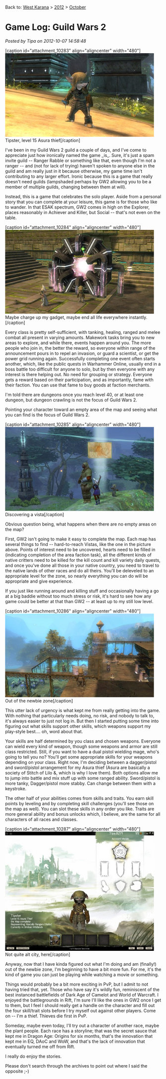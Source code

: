 Back to: [West Karana](/posts/westkarana.md) > [2012](/posts/2012/westkarana.md) > [October](./westkarana.md)
# Game Log: Guild Wars 2

*Posted by Tipa on 2012-10-07 14:58:48*

[caption id="attachment\_10283" align="aligncenter" width="480"][![](../../../uploads/2012/10/Gw2-2012-10-07-11-28-08-90-480x269.jpg "Guild Wars 2")](../../../uploads/2012/10/Gw2-2012-10-07-11-28-08-90.jpg) Tipster, level 15 Asura thief[/caption]

I've been in my Guild Wars 2 guild a couple of days, and I've come to appreciate just how ironically named the game \_is\_. Sure, it's just a spam invite guild -- Ranger Rabble or something like that, even though I'm not a ranger -- and (not for lack of trying) haven't spoken to anyone else in the guild and am really just in it because otherwise, my game time isn't contributing to any larger effort. Ironic because this is a game that really doesn't need guilds (lampshaded perhaps by GW2 allowing you to be a member of multiple guilds, changing between them at will).

Instead, this is a game that celebrates the solo player. Aside from a personal story that you can complete at your leisure, this game is for those who like to wander. In that ESAK spectrum, GW2 comes in high on the Explorer, places reasonably in Achiever and Killer, but Social -- that's not even on the table.

[caption id="attachment\_10284" align="aligncenter" width="480"][![](../../../uploads/2012/10/Gw2-2012-10-05-21-43-18-91-480x270.jpg "Personal story")](../../../uploads/2012/10/Gw2-2012-10-05-21-43-18-91.jpg) Maybe charge up my gadget, maybe end all life everywhere instantly.[/caption]

Every class is pretty self-sufficient, with tanking, healing, ranged and melee combat all present in varying amounts. Makework tasks bring you to new areas to explore, and while there, events happen around you. The more people who join in, the better the reward, so everyone within range of the announcement pours in to repel an invasion, or guard a scientist, or get the power grid running again. Successfully completing one event often starts another, which, like the public quests in Warhammer Online, usually end in a boss battle too difficult for anyone to solo, but by then everyone with any interest is there helping out. No need for grouping or strategy. Everyone gets a reward based on their participation, and as importantly, fame with their faction. You can use that fame to buy goods at faction merchants.

I'm told there are dungeons once you reach level 40, or at least one dungeon, but dungeon crawling is not the focus of Guild Wars 2.

Pointing your character toward an empty area of the map and seeing what you can find is the focus of Guild Wars 2.

[caption id="attachment\_10285" align="aligncenter" width="480"][![](../../../uploads/2012/10/Gw2-2012-10-07-11-02-07-53-480x270.jpg "Dancing on a volcano")](../../../uploads/2012/10/Gw2-2012-10-07-11-02-07-53.jpg) Discovering a vista[/caption]

Obvious question being, what happens when there are no empty areas on the map?

First, GW2 isn't going to make it easy to complete the map. Each map has several things to find -- hard-to-reach Vistas, like the one in the picture above. Points of interest need to be uncovered, hearts need to be filled in (indicating completion of the area faction task), all the different kinds of native critters need to be killed for the kill count and kill variety daily quests, and once you've done all those in your native country, you need to travel to the native lands of other races and do all theirs. You'll be deleveled to an appropriate level for the zone, so nearly everything you can do will be appropriate and give experience.

If you just like running around and killing stuff and occasionally having a go at a big baddie without too much stress or risk, it's hard to see how any game could be better at that than GW2 -- at least up to my still low level.

[caption id="attachment\_10286" align="aligncenter" width="480"][![](../../../uploads/2012/10/Gw2-2012-10-07-11-26-44-14-480x269.jpg "Out of the newbie zone")](../../../uploads/2012/10/Gw2-2012-10-07-11-26-44-14.jpg) Out of the newbie zone[/caption]

This utter lack of urgency is what kept me from really getting into the game. With nothing that particularly needs doing, no risk, and nobody to talk to, it's always easier to just not log in. But then I started putting some time into figuring out what skills support other skills, which weapons support my play-style best.... oh, word about that.

Your skills are half determined by you class and chosen weapons. Everyone can wield every kind of weapon, though some weapons and armor are still class restricted. Still, if you want to have a dual pistol wielding mage, who's going to tell you no? You'll get some appropriate skills for your weapons depending on your class. Right now, I'm deciding between a dagger/pistol and sword/pistol arrangement for my Asura thief (Asura are basically a society of Stitch of Lilo &, which is why I love them). Both options allow me to jump into battle and mix stuff up with some ranged ability. Sword/pistol is more tanky, Dagger/pistol more stabby. Can change between them with a keystroke.

The other half of your abilities comes from skills and traits. You earn skill points by leveling and by completing skill challenges (you'll see those on the map as well). You can slot these skills in any order you like. Traits are more general ability and bonus unlocks which, I believe, are the same for all characters of all races and classes.

[caption id="attachment\_10287" align="aligncenter" width="480"][![](../../../uploads/2012/10/Gw2-2012-10-07-15-50-58-60-480x384.jpg "Not quite alt city, here")](../../../uploads/2012/10/Gw2-2012-10-07-15-50-58-60.jpg) Not quite alt city, here[/caption]

Anyway, now that I have kinda figured out what I'm doing and am (finally!) out of the newbie zone, I'm beginning to have a bit more fun. For me, it's the kind of game you can just be playing while watching a movie or something.

Things would probably be a bit more exciting in PvP, but I admit to not having tried that, yet. Those who have say it's wildly fun, reminiscent of the best instanced battlefields of Dark Age of Camelot and World of Warcraft. I enjoyed the battlegrounds in Rift, I'm sure I'll like the ones in GW2 once I get to them, but I feel I should really get a handle on the character and fill out the four skill/trait slots before I try myself out against other players. Come on -- I'm a thief. Thieves die first in PvP.

Someday, maybe even today, I'll try out a character of another race, maybe the plant people. Each race has a storyline; that was the secret sauce that kept me in Dragon Age: Origins for six months, that's the innovation that kept me in EQ, DAoC and WoW, and that's the lack of innovation that eventually turned me off from Rift. 

I really do enjoy the stories.

Please don't search through the archives to point out where I said the opposite ;-)

